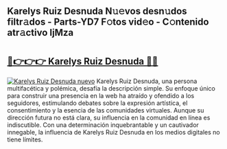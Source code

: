 ## Karelys Ruiz Desnuda N𝚞𝚎vos desn𝚞dos filtr𝚊dos - Parts-YD7 F𝚘tos vid𝚎o - C𝚘ntenido atr𝚊ctivo IjMza

# <h2><a href="http://mb2x29x.tromn.icu/?c=Karelys+Ruiz+Desnuda">🔗👉👉👉 Karelys Ruiz Desnuda 🔗🔗</a></h2>

[![Karelys Ruiz Desnuda nuevo](https://i.imgur.com/pEAQMta.gif)](http://mb2x29x.tromn.icu/?c=Karelys+Ruiz+Desnuda)
Karelys Ruiz Desnuda, una persona multifacética y polémica, desafía la descripción simple. Su enfoque único para construir una presencia en la web ha atraído y ofendido a los seguidores, estimulando debates sobre la expresión artística, el consentimiento y la esencia de las comunidades virtuales. Aunque su dirección futura no está clara, su influencia en la comunidad en línea es indiscutible. Con una determinación inquebrantable y un cautivador innegable, la influencia de Karelys Ruiz Desnuda en los medios digitales no tiene límites.
